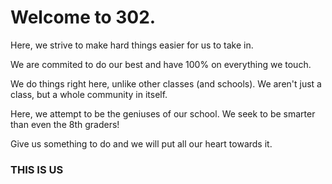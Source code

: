 <h1> Welcome to 302. </h1>

Here, we strive to make hard things easier for us to take in.

We are commited to do our best and have 100% on everything we touch.

We do things right here, unlike other classes (and schools). We aren't just a class, but a whole community in itself.

Here, we attempt to be the geniuses of our school. We seek to be smarter than even the 8th graders!

Give us something to do and we will put all our heart towards it.

<h3> THIS IS US </h3>
